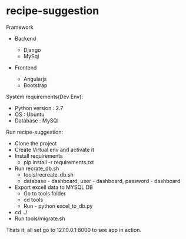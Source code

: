 # recipe-suggestion

Framework
  - Backend
    - Django
    - MySql
  
  - Frontend
    - Angularjs
    - Bootstrap
    
System requirements(Dev Env):
  - Python version : 2.7
  - OS : Ubuntu
  - Database : MySQl
  
Run recipe-suggestion:
  - Clone the project
  - Create Virtual env and activate it
  - Install requirements
    - pip install -r requirements.txt
  - Run recrate_db.sh
    - tools/recreate_db.sh
    - database - dashboard, user - dashboard, password - dashboard
  - Export excell data to MYSQL DB
    - Go to tools folder
    - cd tools
    - Run - python excel_to_db.py 
  - cd ../
  - Run tools/migrate.sh

Thats it, all set go to 127.0.0.1:8000 to see app in action.
